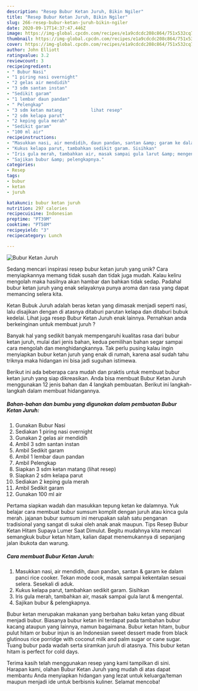```yaml
---
description: "Resep Bubur Ketan Juruh, Bikin Ngiler"
title: "Resep Bubur Ketan Juruh, Bikin Ngiler"
slug: 266-resep-bubur-ketan-juruh-bikin-ngiler
date: 2020-09-17T14:37:47.446Z
image: https://img-global.cpcdn.com/recipes/e1a9cdcdc208c864/751x532cq70/bubur-ketan-juruh-foto-resep-utama.jpg
thumbnail: https://img-global.cpcdn.com/recipes/e1a9cdcdc208c864/751x532cq70/bubur-ketan-juruh-foto-resep-utama.jpg
cover: https://img-global.cpcdn.com/recipes/e1a9cdcdc208c864/751x532cq70/bubur-ketan-juruh-foto-resep-utama.jpg
author: John Elliott
ratingvalue: 3.2
reviewcount: 3
recipeingredient:
- " Bubur Nasi"
- "1 piring nasi overnight"
- "2 gelas air mendidih"
- "3 sdm santan instan"
- "Sedikit garam"
- "1 lembar daun pandan"
- " Pelengkap"
- "3 sdm ketan matang           lihat resep"
- "2 sdm kelapa parut"
- "2 keping gula merah"
- "Sedikit garam"
- "100 ml air"
recipeinstructions:
- "Masukkan nasi, air mendidih, daun pandan, santan &amp; garam ke dalam panci rice cooker. Tekan mode cook, masak sampai kekentalan sesuai selera. Sesekali di aduk."
- "Kukus kelapa parut, tambahkan sedikit garam. Sisihkan"
- "Iris gula merah, tambahkan air, masak sampai gula larut &amp; mengental."
- "Sajikan bubur &amp; pelengkapnya."
categories:
- Resep
tags:
- bubur
- ketan
- juruh

katakunci: bubur ketan juruh 
nutrition: 297 calories
recipecuisine: Indonesian
preptime: "PT39M"
cooktime: "PT58M"
recipeyield: "3"
recipecategory: Lunch

---
```



![Bubur Ketan Juruh](https://img-global.cpcdn.com/recipes/e1a9cdcdc208c864/751x532cq70/bubur-ketan-juruh-foto-resep-utama.jpg)

Sedang mencari inspirasi resep bubur ketan juruh yang unik? Cara menyiapkannya memang tidak susah dan tidak juga mudah. Kalau keliru mengolah maka hasilnya akan hambar dan bahkan tidak sedap. Padahal bubur ketan juruh yang enak selayaknya punya aroma dan rasa yang dapat memancing selera kita.

Ketan Bubuk Juruh adalah beras ketan yang dimasak menjadi seperti nasi, lalu disajikan dengan di atasnya ditaburi parutan kelapa dan ditaburi bubuk kedelai. Lihat juga resep Bubur Ketan Juruh enak lainnya. Pernahkan anda berkeinginan untuk membuat juruh ?

Banyak hal yang sedikit banyak mempengaruhi kualitas rasa dari bubur ketan juruh, mulai dari jenis bahan, kedua pemilihan bahan segar sampai cara mengolah dan menghidangkannya. Tak perlu pusing kalau ingin menyiapkan bubur ketan juruh yang enak di rumah, karena asal sudah tahu triknya maka hidangan ini bisa jadi suguhan istimewa.


Berikut ini ada beberapa cara mudah dan praktis untuk membuat bubur ketan juruh yang siap dikreasikan. Anda bisa membuat Bubur Ketan Juruh menggunakan 12 jenis bahan dan 4 langkah pembuatan. Berikut ini langkah-langkah dalam membuat hidangannya.

<!--inarticleads1-->

##### Bahan-bahan dan bumbu yang digunakan dalam pembuatan Bubur Ketan Juruh:

1. Gunakan  Bubur Nasi
1. Sediakan 1 piring nasi overnight
1. Gunakan 2 gelas air mendidih
1. Ambil 3 sdm santan instan
1. Ambil Sedikit garam
1. Ambil 1 lembar daun pandan
1. Ambil  Pelengkap
1. Siapkan 3 sdm ketan matang           (lihat resep)
1. Siapkan 2 sdm kelapa parut
1. Sediakan 2 keping gula merah
1. Ambil Sedikit garam
1. Gunakan 100 ml air


Pertama siapkan wadah dan masukkan tepung ketan ke dalamnya. Yuk belajar cara membuat bubur sumsum komplit dengan juruh atau kinca gula merah. jajanan bubur sumsum ini merupakan salah satu penganan tradisional yang sangat di sukai oleh anak anak maupun. Tips Resep Bubur Ketan Hitam Supaya Lumer Saat Dimulut. Begitu mudahnya kita mencari semangkuk bubur ketan hitam, kalian dapat menemukannya di sepanjang jalan ibukota dan warung. 

<!--inarticleads2-->

##### Cara membuat Bubur Ketan Juruh:

1. Masukkan nasi, air mendidih, daun pandan, santan &amp; garam ke dalam panci rice cooker. Tekan mode cook, masak sampai kekentalan sesuai selera. Sesekali di aduk.
1. Kukus kelapa parut, tambahkan sedikit garam. Sisihkan
1. Iris gula merah, tambahkan air, masak sampai gula larut &amp; mengental.
1. Sajikan bubur &amp; pelengkapnya.


Bubur ketan merupakan makanan yang berbahan baku ketan yang dibuat menjadi bubur. Biasanya bubur ketan ini terdapat pada tambahan bubur kacang ataupun yang lainnya, namun bagaimana. Bubur ketan hitam, bubur pulut hitam or bubur injun is an Indonesian sweet dessert made from black glutinous rice porridge with coconut milk and palm sugar or cane sugar. Tuang bubur pada wadah serta siramkan juruh di atasnya. This bubur ketan hitam is perfect for cold days. 

Terima kasih telah menggunakan resep yang kami tampilkan di sini. Harapan kami, olahan Bubur Ketan Juruh yang mudah di atas dapat membantu Anda menyiapkan hidangan yang lezat untuk keluarga/teman maupun menjadi ide untuk berbisnis kuliner. Selamat mencoba!
